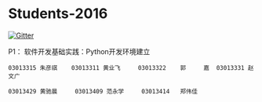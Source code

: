 
  
# Students-2016

[![Gitter](https://badges.gitter.im/Py03013052/Students2016.svg)](https://gitter.im/Py03013052/Students2016?utm_source=badge&utm_medium=badge&utm_campaign=pr-badge)

P1：  软件开发基础实践：Python开发环境建立  

	03013315 朱彦祺    03013311 黄业飞     03013322    郭     嘉  03013331 赵文广

	03013429 黄驰晨     03013409 范永学     03013414   郑伟佳
